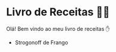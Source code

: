 #  Livro de Receitas :man_cook:

Olá! Bem vindo ao meu livro de receitas :hand:

- Strogonoff de Frango
